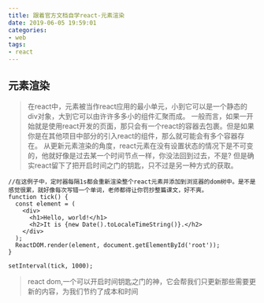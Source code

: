 ```yaml
---
title: 跟着官方文档自学react-元素渲染
date: 2019-06-05 19:59:01
categories:
- web
tags:
- react
---
```

## 元素渲染
> 在react中，元素被当作react应用的最小单元，小到它可以是一个静态的div对象，大到它可以由许许多多小的组件汇聚而成。
> 一般而言，如果一开始就是使用react开发的页面，那只会有一个react的容器去包裹。但是如果你是在其他项目中部分的引入react的组件，那么就可能会有多个容器存在。
> 从更新元素渲染的角度，react元素在没有设置状态的情况下是不可变的，他就好像是过去某一个时间节点一样，你没法回到过去，不是? 但是确实react留下了把开启时间之门的钥匙，只不过是另一种方式的获取。
```
//在这例子中，定时器每隔1s都会重新渲染整个react元素并添加到浏览器的dom树中。是不是感觉很累，就好像每次写错一个单词，老师都得让你罚抄整篇课文，好不爽。
function tick() {
  const element = (
    <div>
      <h1>Hello, world!</h1>
      <h2>It is {new Date().toLocaleTimeString()}.</h2>
    </div>
  );
  ReactDOM.render(element, document.getElementById('root'));
}

setInterval(tick, 1000);
```
> react dom,一个可以开启时间钥匙之门的神，它会帮我们只更新那些需要更新的内容，为我们节约了成本和时间